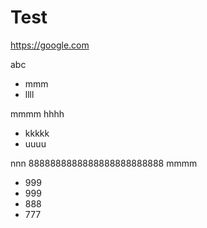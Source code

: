 # Test

https://google.com

abc

* mmm
* llll

mmmm
hhhh

* kkkkk
* uuuu

nnn
8888888888888888888888888
mmmm

* 999
* 999
* 888
* 777

